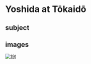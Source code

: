 # Yoshida at Tōkaidō

## subject

## images

[![19](https://upload.wikimedia.org/wikipedia/commons/thumb/3/32/Yoshida_at_Tokaido.jpg/290px-Yoshida_at_Tokaido.jpg)](https://en.wikipedia.org/wiki/File:Yoshida_at_Tokaido.jpg))
